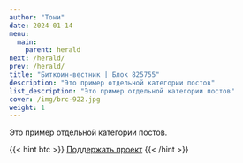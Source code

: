```yaml
---
author: "Тони"
date: 2024-01-14
menu:
  main:
    parent: herald
next: /herald/
prev: /herald/
title: "Биткоин-вестник | Блок 825755"
description: "Это пример отдельной категории постов"
list_description: "Это пример отдельной категории постов"
cover: /img/brc-922.jpg
weight: 1
---
```


Это пример отдельной категории постов.

{{< hint btc >}}
[Поддержать проект](/contribute/)
{{< /hint >}}
